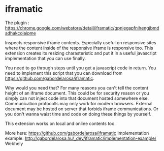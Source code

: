 # iframatic

The plugin : 
https://chrome.google.com/webstore/detail/iframatic/gpnjegapfnihengjbmdadhakcoiaipme

Inspects responsive iframe contents. Especially useful on responsive sites where the content inside of the responsive iframe is responsive too. This extension creates its resizing charasteristic and put it in a useful javascript implementation that you can use finally.

You need to go through steps until you get a javascript code in return. You need to implement this script that you can download from https://github.com/gabordelarosa/iframatic.

Why would you need that? For many reasons you can't tell the content height of an iframe document. This could be for security reason or you simply can not inject code into that document hosted somewhere else. Communication protocolls may only work for modern browsers. External document may be hosted on server that forbids iframe communications. Or you don't wanna waist time and code on doing these things by yourself.

This extension works on local and online contents too.

More here:
https://github.com/gabordelarosa/iframatic
Implementation example:
http://gabordelarosa.hu/_dev/iframatic/implementation-example/
Webhely
